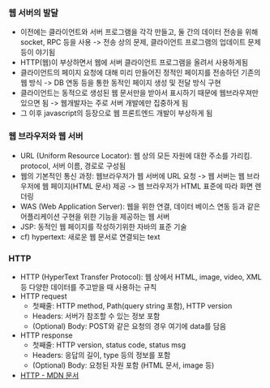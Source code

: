 ### 웹 서버의 발달
- 이전에는 클라이언트와 서버 프로그램을 각각 만들고, 둘 간의 데이터 전송을 위해 socket, RPC 등을 사용 -> 전송 상의 문제, 클라이언트 프로그램의 업데이트 문제 등이 야기됨
- HTTP(웹)이 부상하면서 웹에 서버 클라이언트 프로그램을 올려서 사용하게됨
- 클라이언트의 페이지 요청에 대해 미리 만들어진 정적인 페이지를 전송하던 기존의 웹 방식 -> DB 연동 등을 통한 동적인 페이지 생성 및 전달 방식 구현
- 클라이언트는 동적으로 생성된 웹 문서만을 받아서 표시하기 때문에 웹브라우져만 있으면 됨 -> 웹개발자는 주로 서버 개발에만 집중하게 됨
- 그 이후 javascript의 등장으로 웹 프론트엔드 개발이 부상하게 됨

### 웹 브라우저와 웹 서버
- URL (Uniform Resource Locator): 웹 상의 모든 자원에 대한 주소를 가리킴. protocol, 서버 이름, 경로로 구성됨
- 웹의 기본적인 통신 과정: 웹브라우저가 웹 서버에 URL 요청 -> 웹 서버는 웹 브라우저에 웹 페이지(HTML 문서) 제공 -> 웹 브라우저가 HTML 표준에 따라 화면 렌더링
- WAS (Web Application Server): 웹을 위한 연결, 데이터 베이스 연동 등과 같은 어플리케이션 구현을 위한 기능을 제공하는 웹 서버 
- JSP: 동적인 웹 페이지를 작성하기위한 자바의 표준 기술
- cf) hypertext: 새로운 웹 문서로 연결되는 text

### HTTP
- HTTP (HyperText Transfer Protocol): 웹 상에서 HTML, image, video, XML 등 다양한 데이터를 주고받을 때 사용하는 규칙
- HTTP request
  - 첫째줄: HTTP method, Path(query string 포함), HTTP version
  - Headers: 서버가 참조할 수 있는 정보 포함
  - (Optional) Body: POST와 같은 요청의 경우 여기에 data를 담음
- HTTP response
  - 첫째줄: HTTP version, status code, status msg
  - Headers: 응답의 길이, type 등의 정보를 포함
  - (Optional) Body: 요청된 자원 포함 (HTML 문서, image 등)
- [HTTP - MDN 문서](https://developer.mozilla.org/en-US/docs/Web/HTTP/Overview)
